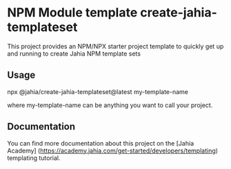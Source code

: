 # NPM Module template create-jahia-templateset

This project provides an NPM/NPX starter project template to quickly get up and running to create Jahia NPM template sets

## Usage

npx @jahia/create-jahia-templateset@latest my-template-name

where my-template-name can be anything you want to call your project.

## Documentation

You can find more documentation about this project on the [Jahia Academy] (https://academy.jahia.com/get-started/developers/templating) templating tutorial.